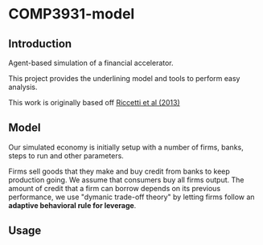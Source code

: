# COMP3931-model

## Introduction

Agent-based simulation of a financial accelerator.

This project provides the underlining model and tools to perform easy analysis.

This work is originally based off [Riccetti et al (2013)](https://www.sciencedirect.com/science/article/pii/S0165188913000419)

## Model

Our simulated economy is initially setup with a number of firms, banks, steps to run and
other parameters.

Firms sell goods that they make and buy credit from banks to keep production going.
We assume that consumers buy all firms output.
The amount of credit that a firm can borrow depends on its previous performance, we use
"dymanic trade-off theory" by letting firms follow an **adaptive behavioral rule
for leverage**.

## Usage
